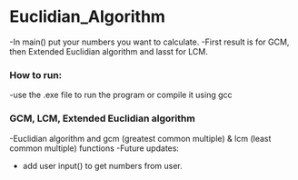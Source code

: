 # Euclidian_Algorithm
-In main() put your numbers you want to calculate.
-First result is for GCM, then Extended Euclidian algorithm and lasst for LCM.
### How to run:
-use the .exe file to run the program or compile it using gcc
### GCM, LCM, Extended Euclidian algorithm
-Euclidian algorithm and gcm (greatest common multiple) & lcm (least common multiple) functions
-Future updates:
- add user input() to get numbers from user.
